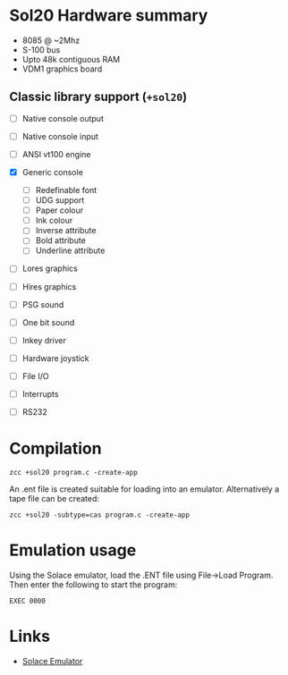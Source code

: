 # Sol20 Hardware summary

* 8085 @ ~2Mhz
* S-100 bus
* Upto 48k contiguous RAM
* VDM1 graphics board

## Classic library support (`+sol20`)

* [ ] Native console output
* [ ] Native console input
* [ ] ANSI vt100 engine
* [x] Generic console
    * [ ] Redefinable font 
    * [ ] UDG support
    * [ ] Paper colour
    * [ ] Ink colour
    * [ ] Inverse attribute
    * [ ] Bold attribute
    * [ ] Underline attribute
* [ ] Lores graphics
* [ ] Hires graphics
* [ ] PSG sound
* [ ] One bit sound
* [ ] Inkey driver
* [ ] Hardware joystick
* [ ] File I/O
* [ ] Interrupts
* [ ] RS232


# Compilation

    zcc +sol20 program.c -create-app

An .ent file is created suitable for loading into an emulator. Alternatively a tape file can be created:

    zcc +sol20 -subtype=cas program.c -create-app

# Emulation usage

Using the Solace emulator, load the .ENT file using File->Load Program. Then enter the following
to start the program:

```
EXEC 0000
```


# Links

* [Solace Emulator](http://www.sol20.org/solace.html)
